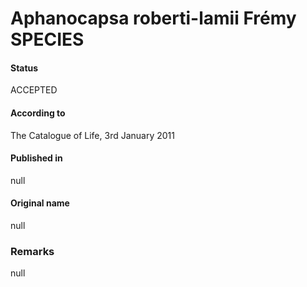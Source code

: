 # Aphanocapsa roberti-lamii Frémy SPECIES

#### Status
ACCEPTED

#### According to
The Catalogue of Life, 3rd January 2011

#### Published in
null

#### Original name
null

### Remarks
null